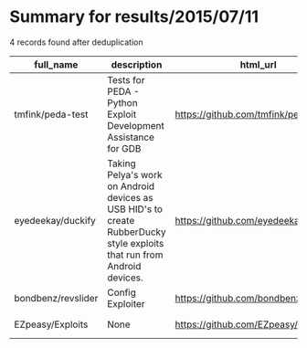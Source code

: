 
# Summary for results/2015/07/11
    
4 records found after deduplication

| full_name | description | html_url | matched_list | matched_count | pushed_at | size | stargazers_count | language | forks_count |
|--------------------|-------------------------------------------------------------------------------------------------------------------------|---------------------------------------|----------------|-----------------|---------------------------|--------|--------------------|------------|---------------|
| tmfink/peda-test | Tests for PEDA - Python Exploit Development Assistance for GDB | https://github.com/tmfink/peda-test | ['exploit'] | 1 | 2015-07-11 23:18:27+00:00 | 116 | 0 | Shell | 1 |
| eyedeekay/duckify | Taking Pelya's work on Android devices as USB HID's to create RubberDucky style exploits that run from Android devices. | https://github.com/eyedeekay/duckify | ['exploit'] | 1 | 2015-07-11 17:01:56+00:00 | 129932 | 1 | C | 2 |
| bondbenz/revslider | Config Exploiter | https://github.com/bondbenz/revslider | ['exploit'] | 1 | 2015-07-11 16:58:27+00:00 | 120 | 0 | Python | 0 |
| EZpeasy/Exploits | None | https://github.com/EZpeasy/Exploits | ['exploit'] | 1 | 2015-07-11 16:33:20+00:00 | 120 | 0 | | 0 |
